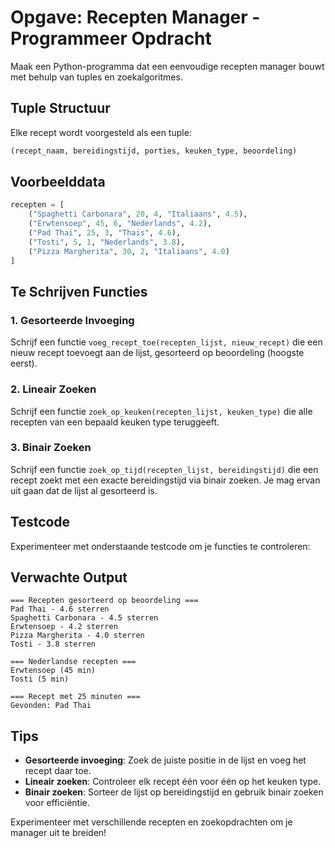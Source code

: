 # Opgave: Recepten Manager - Programmeer Opdracht

Maak een Python-programma dat een eenvoudige recepten manager bouwt met behulp van tuples en zoekalgoritmes.

## Tuple Structuur

Elke recept wordt voorgesteld als een tuple:

```python
(recept_naam, bereidingstijd, porties, keuken_type, beoordeling)
```

## Voorbeelddata

```python
recepten = [
    ("Spaghetti Carbonara", 20, 4, "Italiaans", 4.5),
    ("Erwtensoep", 45, 6, "Nederlands", 4.2),
    ("Pad Thai", 25, 3, "Thais", 4.6),
    ("Tosti", 5, 1, "Nederlands", 3.8),
    ("Pizza Margherita", 30, 2, "Italiaans", 4.0)
]
```

## Te Schrijven Functies

### 1. Gesorteerde Invoeging

Schrijf een functie `voeg_recept_toe(recepten_lijst, nieuw_recept)` die een nieuw recept toevoegt aan de lijst, gesorteerd op beoordeling (hoogste eerst).

### 2. Lineair Zoeken

Schrijf een functie `zoek_op_keuken(recepten_lijst, keuken_type)` die alle recepten van een bepaald keuken type teruggeeft.

### 3. Binair Zoeken

Schrijf een functie `zoek_op_tijd(recepten_lijst, bereidingstijd)` die een recept zoekt met een exacte bereidingstijd via binair zoeken. Je mag ervan uit gaan dat de lijst al gesorteerd is.

## Testcode

Experimenteer met onderstaande testcode om je functies te controleren:

## Verwachte Output

```
=== Recepten gesorteerd op beoordeling ===
Pad Thai - 4.6 sterren
Spaghetti Carbonara - 4.5 sterren
Erwtensoep - 4.2 sterren
Pizza Margherita - 4.0 sterren
Tosti - 3.8 sterren

=== Nederlandse recepten ===
Erwtensoep (45 min)
Tosti (5 min)

=== Recept met 25 minuten ===
Gevonden: Pad Thai
```

## Tips

- **Gesorteerde invoeging**: Zoek de juiste positie in de lijst en voeg het recept daar toe.
- **Lineair zoeken**: Controleer elk recept één voor één op het keuken type.
- **Binair zoeken**: Sorteer de lijst op bereidingstijd en gebruik binair zoeken voor efficiëntie.

Experimenteer met verschillende recepten en zoekopdrachten om je manager uit te breiden!
